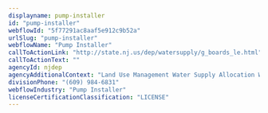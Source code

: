 ```yaml
---
displayname: pump-installer
id: "pump-installer"
webflowId: "5f77291ac8aaf5e912c9b52a"
urlSlug: "pump-installer"
webflowName: "Pump Installer"
callToActionLink: "http://state.nj.us/dep/watersupply/g_boards_le.html"
callToActionText: ""
agencyId: njdep
agencyAdditionalContext: "Land Use Management Water Supply Allocation Well Permitting and Regulations"
divisionPhone: "(609) 984-6831"
webflowIndustry: "Pump Installer"
licenseCertificationClassification: "LICENSE"
---
```

